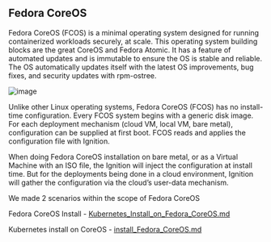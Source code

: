 
## Fedora CoreOS

Fedora CoreOS (FCOS) is a minimal operating system designed for running containerized workloads securely, at scale. 
This operating system building blocks are the great CoreOS and Fedora Atomic. 
It has a feature of automated updates and is immutable to ensure the OS is stable and reliable. 
The OS automatically updates itself with the latest OS improvements, bug fixes, and security updates with rpm-ostree.

![image](https://user-images.githubusercontent.com/3519706/77247103-db39ec80-6c3e-11ea-9a8d-d2a00b8d7985.png)

Unlike other Linux operating systems, Fedora CoreOS (FCOS) has no install-time configuration. 
Every FCOS system begins with a generic disk image. For each deployment mechanism (cloud VM, local VM, bare metal), configuration can be supplied at first boot. 
FCOS reads and applies the configuration file with Ignition.

When doing Fedora CoreOS installation on bare metal, or as a Virtual Machine with an ISO file, the Ignition will inject the configuration at install time. 
But for the deployments being done in a cloud environment, Ignition will gather the configuration via the cloud’s user-data mechanism.

We made 2 scenarios within the scope of Fedora CoreOS

Fedora CoreOS Install - [Kubernetes_Install_on_Fedora_CoreOS.md](https://github.com/OktaySavdi/CoreOS/blob/master/Kubernetes_Install_on_Fedora_CoreOS.md "Kubernetes_Install_on_Fedora_CoreOS.md")

Kubernetes install on CoreOS - [install_Fedora_CoreOS.md](https://github.com/OktaySavdi/CoreOS/blob/master/install_Fedora_CoreOS.md "install_Fedora_CoreOS.md")
